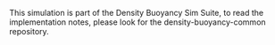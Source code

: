 This simulation is part of the Density Buoyancy Sim Suite, to read the implementation notes, please look for the
density-buoyancy-common repository.